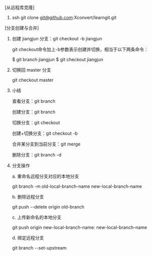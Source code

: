 [从远程库克隆]

1. ssh
	git clone git@github.com:Xconvert/learngit.git

[分支创建与合并]

1. 创建 jiangjun 分支：git checkout -b jiangjun

	git checkout命令加上-b参数表示创建并切换，相当于以下两条命令：

	$ git branch jiangjun
	$ git checkout jiangjun

2. 切换回 master 分支
	
	git checkout master

3. 小结
	
	查看分支：git branch

	创建分支：git branch <name>

	切换分支：git checkout <name>

	创建+切换分支：git checkout -b <name>

	合并某分支到当前分支：git merge <name>

	删除分支：git branch -d <name>

4. 分支操作

	a. 重命名远程分支对应的本地分支

	git branch -m old-local-branch-name new-local-branch-name

	b. 删除远程分支

	git push --delete origin old-branch

	c. 上传新命名的本地分支

	git push origin  new-local-branch-name: new-local-branch-name

	d. 绑定远程分支

	git branch --set-upstream
	